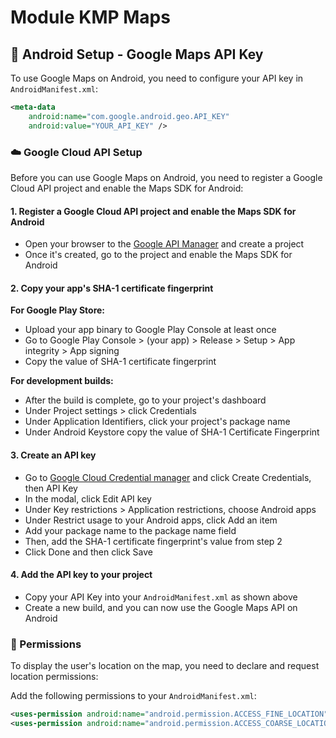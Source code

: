 # Module KMP Maps

## 🤖 Android Setup - Google Maps API Key

To use Google Maps on Android, you need to configure your API key in `AndroidManifest.xml`:

```xml
<meta-data
    android:name="com.google.android.geo.API_KEY"
    android:value="YOUR_API_KEY" />
```

### ☁️ Google Cloud API Setup

Before you can use Google Maps on Android, you need to register a Google Cloud API project and enable the Maps SDK for Android:

#### 1. Register a Google Cloud API project and enable the Maps SDK for Android
- Open your browser to the [Google API Manager](https://console.cloud.google.com/) and create a project
- Once it's created, go to the project and enable the Maps SDK for Android

#### 2. Copy your app's SHA-1 certificate fingerprint

**For Google Play Store:**
- Upload your app binary to Google Play Console at least once
- Go to Google Play Console > (your app) > Release > Setup > App integrity > App signing
- Copy the value of SHA-1 certificate fingerprint

**For development builds:**
- After the build is complete, go to your project's dashboard
- Under Project settings > click Credentials
- Under Application Identifiers, click your project's package name
- Under Android Keystore copy the value of SHA-1 Certificate Fingerprint

#### 3. Create an API key
- Go to [Google Cloud Credential manager](https://console.cloud.google.com/apis/credentials) and click Create Credentials, then API Key
- In the modal, click Edit API key
- Under Key restrictions > Application restrictions, choose Android apps
- Under Restrict usage to your Android apps, click Add an item
- Add your package name to the package name field
- Then, add the SHA-1 certificate fingerprint's value from step 2
- Click Done and then click Save

#### 4. Add the API key to your project
- Copy your API Key into your `AndroidManifest.xml` as shown above
- Create a new build, and you can now use the Google Maps API on Android

### 🔐 Permissions

To display the user's location on the map, you need to declare and request location permissions:

Add the following permissions to your `AndroidManifest.xml`:
```xml
<uses-permission android:name="android.permission.ACCESS_FINE_LOCATION" />
<uses-permission android:name="android.permission.ACCESS_COARSE_LOCATION" />
```

